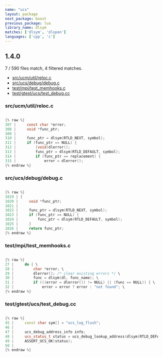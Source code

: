 ```yaml
---
name: "ucx"
layout: package
next_package: boost
previous_package: lua
library_name: dlsym
matches: ['dlsym', 'dlopen']
languages: ['cpp', 'c']
---
```

## 1.4.0
7 / 590 files match, 4 filtered matches.

 - [src/ucm/util/reloc.c](#srcucmutilrelocc)
 - [src/ucs/debug/debug.c](#srcucsdebugdebugc)
 - [test/mpi/test_memhooks.c](#testmpitest_memhooksc)
 - [test/gtest/ucs/test_debug.cc](#testgtestucstest_debugcc)

### src/ucm/util/reloc.c

```c

{% raw %}
307 |     const char *error;
308 |     void *func_ptr;
309 | 
310 |     func_ptr = dlsym(RTLD_NEXT, symbol);
311 |     if (func_ptr == NULL) {
312 |         (void)dlerror();
313 |         func_ptr = dlsym(RTLD_DEFAULT, symbol);
314 |         if (func_ptr == replacement) {
315 |             error = dlerror();
{% endraw %}

```
### src/ucs/debug/debug.c

```c

{% raw %}
1019 | {
1020 |     void *func_ptr;
1021 | 
1022 |     func_ptr = dlsym(RTLD_NEXT, symbol);
1023 |     if (func_ptr == NULL) {
1024 |         func_ptr = dlsym(RTLD_DEFAULT, symbol);
1025 |     }
1026 |     return func_ptr;
{% endraw %}

```
### test/mpi/test_memhooks.c

```c

{% raw %}
27 |     do { \
28 |         char *error; \
29 |         dlerror(); /* clear existing errors */ \
30 |         func = dlsym(dl, func_name); \
31 |         if (((error = dlerror()) != NULL) || (func == NULL)) { \
32 |             error = error ? error : "not found"; \
{% endraw %}

```
### test/gtest/ucs/test_debug.cc

```cpp

{% raw %}
45 |     const char sym[] = "ucs_log_flush";
46 | 
47 |     ucs_debug_address_info info;
48 |     ucs_status_t status = ucs_debug_lookup_address(dlsym(RTLD_DEFAULT, sym), &info);
49 |     ASSERT_UCS_OK(status);
50 | 
{% endraw %}

```